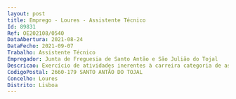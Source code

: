 ```yaml
--- 
layout: post
title: Emprego - Loures - Assistente Técnico
Id: 89831
Ref: OE202108/0540
DataAbertura: 2021-08-24
DataFecho: 2021-09-07
Trabalho: Assistente Técnico
Empregador: Junta de Freguesia de Santo Antão e São Julião do Tojal
Descricao: Exercício de atividades inerentes à carreira categoria de assistente técnico (grau 2 de complexidade funcional) nomeadamente atribuições da respetiva área administrativa, constantes no Mapa de Pessoal desta União de Freguesias, tais como  atendimento ao público, processamento de informações, ofícios e outros documentos, apoio ao executivo da Junta e da Assembleia de Freguesia, arquivo, entre outros.
CodigoPostal: 2660-179 SANTO ANTÃO DO TOJAL
Concelho: Loures
Distrito: Lisboa
--- 
```

